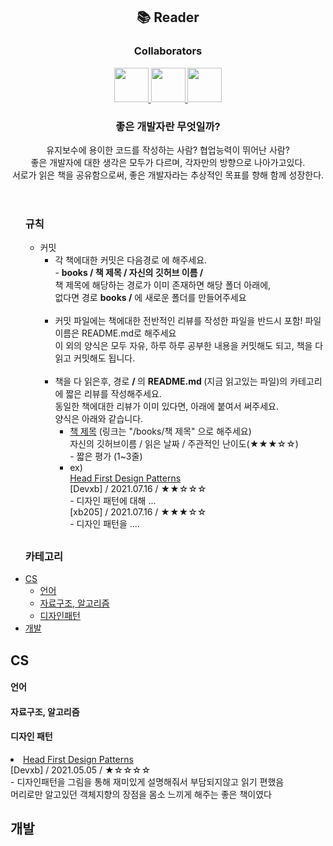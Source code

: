 <header>
<div align = "center">
<h2> 📚 Reader </h2>
<h3> Collaborators </h3>
<div id = "collaborator">
<!-- 양식 -->
<!-- 
<a href = "깃허브 링크"> 
<img src = "사진 링크" width = "55" height = "55" />
</a>
-->
<!-- Contributors 설정 -->
<a href = "https://github.com/devxb"> 
<img src = "https://avatars.githubusercontent.com/u/62425964?v=4" width = "55" height = "55"/>
</a><a href = "https://github.com/small-j"> 
<img src = "https://avatars.githubusercontent.com/u/44703262?v=4" width = "55" height = "55"/>
</a></a><a href = "https://github.com/gjdms611"> 
<img src = "https://avatars.githubusercontent.com/u/36730670?v=4" width = "55" height = "55"/>
</a>
<!-- END : Contributors 설정 -->
<!-- repo 설명 -->
</div>
<h3>좋은 개발자란 무엇일까?</h3> 
<p> 
유지보수에 용이한 코드를 작성하는 사람? 협업능력이 뛰어난 사람?
<br>좋은 개발자에 대한 생각은 모두가 다르며, 각자만의 방향으로 나아가고있다.  
<br> 서로가 읽은 책을 공유함으로써, 좋은 개발자라는 추상적인 목표를 향해 함께 성장한다.
</p>
</div>
<!-- END : repo 설명 -->
</header>

<rule>
<ul> 
		<h3> 규칙 </h3>
		<ul>
			<li>
				커밋
				<ul>
					<li>
					각 책에대한 커밋은 다음경로 에 해주세요.<br>
					- <b>books / 책 제목 / 자신의 깃허브 이름 /</b> <br>
					책 제목에 해당하는 경로가 이미 존재하면 해당 폴더 아래에, <br> 없다면 경로 <b>books /</b> 에 새로운 폴더를 만들어주세요
					</li>
					<br>
					<li>
					커밋 파일에는 책에대한 전반적인 리뷰를 작성한 파일을 반드시 포함!  파일이름은 README.md로 해주세요 <br> 이 외의 양식은 모두 자유, 하루 하루 공부한 내용을 커밋해도 되고, 책을 다 읽고 커밋해도 됩니다.
 					</li>
 					<br>
 					<li>
 					책을 다 읽은후, 경로 <b> / </b>의 <b> README.md </b> (지금 읽고있는 파일)의 카테고리에 짧은 리뷰를 작성해주세요. 
 					<br> 동일한 책에대한 리뷰가 이미 있다면, 아래에 붙여서 써주세요.
 					<br> 양식은 아래와 같습니다.
	 					<ul>
		 					<li>
		 					<a href = "/">책 제목</a> (링크는 "/books/책 제목" 으로 해주세요)
			 				<br> 자신의 깃허브이름 / 읽은 날짜 / 주관적인 난이도(★★★☆☆)
			 				<br> - 짧은 평가 (1~3줄)
		 					</li>
		 					<li>
		 					ex) 
		 					<br> <a href = "/books/Head First Design Patterns">Head First Design Patterns</a>
		 					<br> [Devxb] / 2021.07.16 / ★★☆☆☆
		 					<br> - 디자인 패턴에 대해 ... 
		 					<br> [xb205] / 2021.07.16 / ★★★☆☆
		 					<br> - 디자인 패턴을 ....
		 					</li>
	 					</ul>
 					</li>
				</ul>
			</li>
		</ul>
	</ul>
</rule>
<h2></h2>
<body>

<div align = "left">
<ul>
<h3> 카테고리 </h3>
<!-- 추가되는 책의 양과 분야에 따라 더 세분화할 예정-->
<li>
<a href = "#CS"> CS </a>
<ul>
<li>
<a href = "#Language"> 언어 </a>
</li>
<li>
<a href = "#Algorithm"> 자료구조, 알고리즘 </a>
</li>
<li>
<a href = "#Design"> 디자인패턴 </a>
</li>
</ul>
</li>
<li>
<a href = "#Dev"> 개발 </a>
</li>
</ul>
</div>
<a name = "#CS"></a> <h2> CS </h2>

<a name = "#Language"></a> <h4> 언어 </h4>

<a name = "#Algorithm"></a> <h4> 자료구조, 알고리즘 </h4>

<a name = "#DesignPatterns"></a> <h4> 디자인 패턴 </h4>

<li>
	<a href = "/books/Head First Design Patterns">Head First Design Patterns</a>
	<br> [Devxb] / 2021.05.05 / ★☆☆☆☆
	<br> - 디자인패턴을 그림을 통해 재미있게 설명해줘서 부담되지않고 읽기 편했음
	<br> 머리로만 알고있던 객체지향의 장점을 몸소 느끼게 해주는 좋은 책이였다
</li>

<a name = "#Dev"></a> <h2> 개발 </h2> 

</body>
<tail>

</tail>
